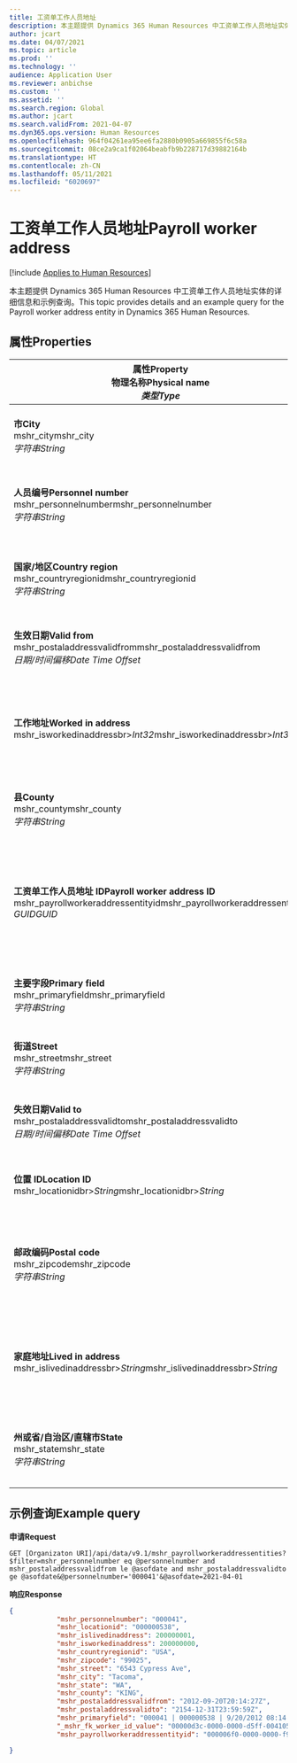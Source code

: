 ```yaml
---
title: 工资单工作人员地址
description: 本主题提供 Dynamics 365 Human Resources 中工资单工作人员地址实体的详细信息和示例查询。
author: jcart
ms.date: 04/07/2021
ms.topic: article
ms.prod: ''
ms.technology: ''
audience: Application User
ms.reviewer: anbichse
ms.custom: ''
ms.assetid: ''
ms.search.region: Global
ms.author: jcart
ms.search.validFrom: 2021-04-07
ms.dyn365.ops.version: Human Resources
ms.openlocfilehash: 964f04261ea95ee6fa2880b0905a669855f6c58a
ms.sourcegitcommit: 08ce2a9ca1f02064beabfb9b228717d39882164b
ms.translationtype: HT
ms.contentlocale: zh-CN
ms.lasthandoff: 05/11/2021
ms.locfileid: "6020697"
---
```

# <a name="payroll-worker-address"></a><span data-ttu-id="0a584-103">工资单工作人员地址</span><span class="sxs-lookup"><span data-stu-id="0a584-103">Payroll worker address</span></span>

[!include [Applies to Human Resources](../includes/applies-to-hr.md)]

<span data-ttu-id="0a584-104">本主题提供 Dynamics 365 Human Resources 中工资单工作人员地址实体的详细信息和示例查询。</span><span class="sxs-lookup"><span data-stu-id="0a584-104">This topic provides details and an example query for the Payroll worker address entity in Dynamics 365 Human Resources.</span></span>

## <a name="properties"></a><span data-ttu-id="0a584-105">属性</span><span class="sxs-lookup"><span data-stu-id="0a584-105">Properties</span></span>

| <span data-ttu-id="0a584-106">属性</span><span class="sxs-lookup"><span data-stu-id="0a584-106">Property</span></span><br><span data-ttu-id="0a584-107">**物理名称**</span><span class="sxs-lookup"><span data-stu-id="0a584-107">**Physical name**</span></span><br><span data-ttu-id="0a584-108">**_类型_**</span><span class="sxs-lookup"><span data-stu-id="0a584-108">**_Type_**</span></span> | <span data-ttu-id="0a584-109">使用</span><span class="sxs-lookup"><span data-stu-id="0a584-109">Use</span></span> | <span data-ttu-id="0a584-110">说明</span><span class="sxs-lookup"><span data-stu-id="0a584-110">Description</span></span> |
| --- | --- | --- |
| <span data-ttu-id="0a584-111">**市**</span><span class="sxs-lookup"><span data-stu-id="0a584-111">**City**</span></span><br><span data-ttu-id="0a584-112">mshr_city</span><span class="sxs-lookup"><span data-stu-id="0a584-112">mshr_city</span></span><br><span data-ttu-id="0a584-113">*字符串*</span><span class="sxs-lookup"><span data-stu-id="0a584-113">*String*</span></span> | <span data-ttu-id="0a584-114">只读</span><span class="sxs-lookup"><span data-stu-id="0a584-114">Read-only</span></span><br><span data-ttu-id="0a584-115">必填</span><span class="sxs-lookup"><span data-stu-id="0a584-115">Required</span></span> | <span data-ttu-id="0a584-116">针对地址定义的城市。</span><span class="sxs-lookup"><span data-stu-id="0a584-116">The city defined for the address.</span></span>   |
| <span data-ttu-id="0a584-117">**人员编号**</span><span class="sxs-lookup"><span data-stu-id="0a584-117">**Personnel number**</span></span><br><span data-ttu-id="0a584-118">mshr_personnelnumber</span><span class="sxs-lookup"><span data-stu-id="0a584-118">mshr_personnelnumber</span></span><br><span data-ttu-id="0a584-119">*字符串*</span><span class="sxs-lookup"><span data-stu-id="0a584-119">*String*</span></span> | <span data-ttu-id="0a584-120">只读</span><span class="sxs-lookup"><span data-stu-id="0a584-120">Read-only</span></span><br><span data-ttu-id="0a584-121">必填</span><span class="sxs-lookup"><span data-stu-id="0a584-121">Required</span></span> | <span data-ttu-id="0a584-122">员工的唯一人员编号。</span><span class="sxs-lookup"><span data-stu-id="0a584-122">The employee's unique personnel number.</span></span>  |
| <span data-ttu-id="0a584-123">**国家/地区**</span><span class="sxs-lookup"><span data-stu-id="0a584-123">**Country region**</span></span><br><span data-ttu-id="0a584-124">mshr_countryregionid</span><span class="sxs-lookup"><span data-stu-id="0a584-124">mshr_countryregionid</span></span><br><span data-ttu-id="0a584-125">*字符串*</span><span class="sxs-lookup"><span data-stu-id="0a584-125">*String*</span></span> | <span data-ttu-id="0a584-126">只读</span><span class="sxs-lookup"><span data-stu-id="0a584-126">Read-only</span></span><br><span data-ttu-id="0a584-127">必填</span><span class="sxs-lookup"><span data-stu-id="0a584-127">Required</span></span> | <span data-ttu-id="0a584-128">针对地址定义的国家/地区</span><span class="sxs-lookup"><span data-stu-id="0a584-128">The country region defined for the address</span></span>  |
| <span data-ttu-id="0a584-129">**生效日期**</span><span class="sxs-lookup"><span data-stu-id="0a584-129">**Valid from**</span></span><br><span data-ttu-id="0a584-130">mshr_postaladdressvalidfrom</span><span class="sxs-lookup"><span data-stu-id="0a584-130">mshr_postaladdressvalidfrom</span></span><br><span data-ttu-id="0a584-131">*日期/时间偏移*</span><span class="sxs-lookup"><span data-stu-id="0a584-131">*Date Time Offset*</span></span> | <span data-ttu-id="0a584-132">只读</span><span class="sxs-lookup"><span data-stu-id="0a584-132">Read-only</span></span> <br><span data-ttu-id="0a584-133">必填</span><span class="sxs-lookup"><span data-stu-id="0a584-133">Required</span></span> | <span data-ttu-id="0a584-134">地址有效的开始日期。</span><span class="sxs-lookup"><span data-stu-id="0a584-134">The date the address is valid from.</span></span> |
| <span data-ttu-id="0a584-135">**工作地址**</span><span class="sxs-lookup"><span data-stu-id="0a584-135">**Worked in address**</span></span><br><span data-ttu-id="0a584-136">mshr_isworkedinaddressbr>*Int32*</span><span class="sxs-lookup"><span data-stu-id="0a584-136">mshr_isworkedinaddressbr>*Int32*</span></span> | <span data-ttu-id="0a584-137">只读</span><span class="sxs-lookup"><span data-stu-id="0a584-137">Read-only</span></span><br><span data-ttu-id="0a584-138">必填</span><span class="sxs-lookup"><span data-stu-id="0a584-138">Required</span></span> | <span data-ttu-id="0a584-139">表示地址是否是员工的工作地址。</span><span class="sxs-lookup"><span data-stu-id="0a584-139">Denotes if the address is where the employee works.</span></span> |
| <span data-ttu-id="0a584-140">**县**</span><span class="sxs-lookup"><span data-stu-id="0a584-140">**County**</span></span><br><span data-ttu-id="0a584-141">mshr_county</span><span class="sxs-lookup"><span data-stu-id="0a584-141">mshr_county</span></span><br><span data-ttu-id="0a584-142">*字符串*</span><span class="sxs-lookup"><span data-stu-id="0a584-142">*String*</span></span> | <span data-ttu-id="0a584-143">只读</span><span class="sxs-lookup"><span data-stu-id="0a584-143">Read-only</span></span><br><span data-ttu-id="0a584-144">必填</span><span class="sxs-lookup"><span data-stu-id="0a584-144">Required</span></span> | <span data-ttu-id="0a584-145">针对地址定义的县。</span><span class="sxs-lookup"><span data-stu-id="0a584-145">The county defined for the address.</span></span>  |
| <span data-ttu-id="0a584-146">**工资单工作人员地址 ID**</span><span class="sxs-lookup"><span data-stu-id="0a584-146">**Payroll worker address ID**</span></span><br><span data-ttu-id="0a584-147">mshr_payrollworkeraddressentityid</span><span class="sxs-lookup"><span data-stu-id="0a584-147">mshr_payrollworkeraddressentityid</span></span><br><span data-ttu-id="0a584-148">*GUID*</span><span class="sxs-lookup"><span data-stu-id="0a584-148">*GUID*</span></span> | <span data-ttu-id="0a584-149">必填</span><span class="sxs-lookup"><span data-stu-id="0a584-149">Required</span></span><br><span data-ttu-id="0a584-150">系统生成的</span><span class="sxs-lookup"><span data-stu-id="0a584-150">System generated</span></span> | <span data-ttu-id="0a584-151">系统生成的用于唯一标识地址的 GUID 值。</span><span class="sxs-lookup"><span data-stu-id="0a584-151">A system-generated GUID value to uniquely identify the address.</span></span>  |
| <span data-ttu-id="0a584-152">**主要字段**</span><span class="sxs-lookup"><span data-stu-id="0a584-152">**Primary field**</span></span><br><span data-ttu-id="0a584-153">mshr_primaryfield</span><span class="sxs-lookup"><span data-stu-id="0a584-153">mshr_primaryfield</span></span><br><span data-ttu-id="0a584-154">*字符串*</span><span class="sxs-lookup"><span data-stu-id="0a584-154">*String*</span></span> | <span data-ttu-id="0a584-155">只读</span><span class="sxs-lookup"><span data-stu-id="0a584-155">Read-only</span></span><br><span data-ttu-id="0a584-156">必填</span><span class="sxs-lookup"><span data-stu-id="0a584-156">Required</span></span> |  |
| <span data-ttu-id="0a584-157">**街道**</span><span class="sxs-lookup"><span data-stu-id="0a584-157">**Street**</span></span><br><span data-ttu-id="0a584-158">mshr_street</span><span class="sxs-lookup"><span data-stu-id="0a584-158">mshr_street</span></span><br><span data-ttu-id="0a584-159">*字符串*</span><span class="sxs-lookup"><span data-stu-id="0a584-159">*String*</span></span> | <span data-ttu-id="0a584-160">只读</span><span class="sxs-lookup"><span data-stu-id="0a584-160">Read-only</span></span><br><span data-ttu-id="0a584-161">必填</span><span class="sxs-lookup"><span data-stu-id="0a584-161">Required</span></span> | <span data-ttu-id="0a584-162">针对地址定义的街道。</span><span class="sxs-lookup"><span data-stu-id="0a584-162">The street defined for the address.</span></span> |
| <span data-ttu-id="0a584-163">**失效日期**</span><span class="sxs-lookup"><span data-stu-id="0a584-163">**Valid to**</span></span><br><span data-ttu-id="0a584-164">mshr_postaladdressvalidto</span><span class="sxs-lookup"><span data-stu-id="0a584-164">mshr_postaladdressvalidto</span></span><br><span data-ttu-id="0a584-165">*日期/时间偏移*</span><span class="sxs-lookup"><span data-stu-id="0a584-165">*Date Time Offset*</span></span> | <span data-ttu-id="0a584-166">只读</span><span class="sxs-lookup"><span data-stu-id="0a584-166">Read-only</span></span> <br><span data-ttu-id="0a584-167">必填</span><span class="sxs-lookup"><span data-stu-id="0a584-167">Required</span></span> | <span data-ttu-id="0a584-168">地址有效的结束日期。</span><span class="sxs-lookup"><span data-stu-id="0a584-168">The date the address is valid to.</span></span>  |
| <span data-ttu-id="0a584-169">**位置 ID**</span><span class="sxs-lookup"><span data-stu-id="0a584-169">**Location ID**</span></span><br><span data-ttu-id="0a584-170">mshr_locationidbr>*String*</span><span class="sxs-lookup"><span data-stu-id="0a584-170">mshr_locationidbr>*String*</span></span> | <span data-ttu-id="0a584-171">只读</span><span class="sxs-lookup"><span data-stu-id="0a584-171">Read-only</span></span> <br><span data-ttu-id="0a584-172">必填</span><span class="sxs-lookup"><span data-stu-id="0a584-172">Required</span></span> | <span data-ttu-id="0a584-173">地址的 ID。</span><span class="sxs-lookup"><span data-stu-id="0a584-173">The ID for the address.</span></span>  |
| <span data-ttu-id="0a584-174">**邮政编码**</span><span class="sxs-lookup"><span data-stu-id="0a584-174">**Postal code**</span></span><br><span data-ttu-id="0a584-175">mshr_zipcode</span><span class="sxs-lookup"><span data-stu-id="0a584-175">mshr_zipcode</span></span><br><span data-ttu-id="0a584-176">*字符串*</span><span class="sxs-lookup"><span data-stu-id="0a584-176">*String*</span></span> | <span data-ttu-id="0a584-177">只读</span><span class="sxs-lookup"><span data-stu-id="0a584-177">Read-only</span></span> <br><span data-ttu-id="0a584-178">必填</span><span class="sxs-lookup"><span data-stu-id="0a584-178">Required</span></span> |<span data-ttu-id="0a584-179">针对员工定义的标识号。</span><span class="sxs-lookup"><span data-stu-id="0a584-179">The identification number defined for the employee.</span></span>  |
| <span data-ttu-id="0a584-180">**家庭地址**</span><span class="sxs-lookup"><span data-stu-id="0a584-180">**Lived in address**</span></span><br><span data-ttu-id="0a584-181">mshr_islivedinaddressbr>*String*</span><span class="sxs-lookup"><span data-stu-id="0a584-181">mshr_islivedinaddressbr>*String*</span></span> | <span data-ttu-id="0a584-182">只读</span><span class="sxs-lookup"><span data-stu-id="0a584-182">Read-only</span></span><br><span data-ttu-id="0a584-183">必填</span><span class="sxs-lookup"><span data-stu-id="0a584-183">Required</span></span> | <span data-ttu-id="0a584-184">表示地址是否是员工的家庭地址。</span><span class="sxs-lookup"><span data-stu-id="0a584-184">Denotes if the address is where the employee lives.</span></span> |
| <span data-ttu-id="0a584-185">**州或省/自治区/直辖市**</span><span class="sxs-lookup"><span data-stu-id="0a584-185">**State**</span></span><br><span data-ttu-id="0a584-186">mshr_state</span><span class="sxs-lookup"><span data-stu-id="0a584-186">mshr_state</span></span><br><span data-ttu-id="0a584-187">*字符串*</span><span class="sxs-lookup"><span data-stu-id="0a584-187">*String*</span></span> | <span data-ttu-id="0a584-188">只读</span><span class="sxs-lookup"><span data-stu-id="0a584-188">Read-only</span></span><br><span data-ttu-id="0a584-189">必填</span><span class="sxs-lookup"><span data-stu-id="0a584-189">Required</span></span> | <span data-ttu-id="0a584-190">针对地址定义的省/自治区/直辖市。</span><span class="sxs-lookup"><span data-stu-id="0a584-190">The state defined for the address.</span></span>  |

## <a name="example-query"></a><span data-ttu-id="0a584-191">示例查询</span><span class="sxs-lookup"><span data-stu-id="0a584-191">Example query</span></span>

<span data-ttu-id="0a584-192">**申请**</span><span class="sxs-lookup"><span data-stu-id="0a584-192">**Request**</span></span>

```http
GET [Organizaton URI]/api/data/v9.1/mshr_payrollworkeraddressentities?$filter=mshr_personnelnumber eq @personnelnumber and mshr_postaladdressvalidfrom le @asofdate and mshr_postaladdressvalidto ge @asofdate&@personnelnumber='000041'&@asofdate=2021-04-01
```

<span data-ttu-id="0a584-193">**响应**</span><span class="sxs-lookup"><span data-stu-id="0a584-193">**Response**</span></span>

```json
{
            "mshr_personnelnumber": "000041",
            "mshr_locationid": "000000538",
            "mshr_islivedinaddress": 200000001,
            "mshr_isworkedinaddress": 200000000,
            "mshr_countryregionid": "USA",
            "mshr_zipcode": "99025",
            "mshr_street": "6543 Cypress Ave",
            "mshr_city": "Tacoma",
            "mshr_state": "WA",
            "mshr_county": "KING",
            "mshr_postaladdressvalidfrom": "2012-09-20T20:14:27Z",
            "mshr_postaladdressvalidto": "2154-12-31T23:59:59Z",
            "mshr_primaryfield": "000041 | 000000538 | 9/20/2012 08:14:27 pm",
            "_mshr_fk_worker_id_value": "00000d3c-0000-0000-d5ff-004105000000",
            "mshr_payrollworkeraddressentityid": "000006f0-0000-0000-f90f-014105000000"

}
```

